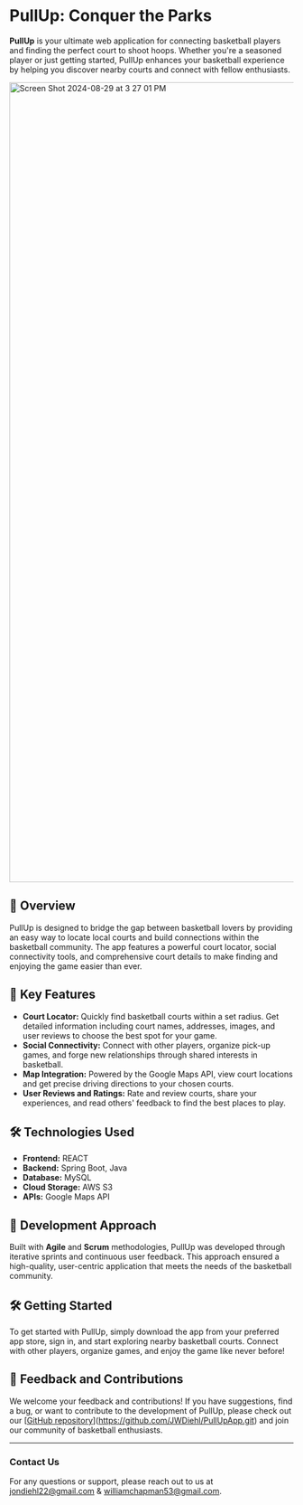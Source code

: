 # PullUp: Conquer the Parks

**PullUp** is your ultimate web application for connecting basketball players and finding the perfect court to shoot hoops. Whether you're a seasoned player or just getting started, PullUp enhances your basketball experience by helping you discover nearby courts and connect with fellow enthusiasts.

<img width="1416" alt="Screen Shot 2024-08-29 at 3 27 01 PM" src="https://github.com/user-attachments/assets/73794b05-2d8a-4605-9712-93d7651da4f7">

## 📍 **Overview**

PullUp is designed to bridge the gap between basketball lovers by providing an easy way to locate local courts and build connections within the basketball community. The app features a powerful court locator, social connectivity tools, and comprehensive court details to make finding and enjoying the game easier than ever.

## 🔑 **Key Features**

- **Court Locator:** Quickly find basketball courts within a set radius. Get detailed information including court names, addresses, images, and user reviews to choose the best spot for your game.
- **Social Connectivity:** Connect with other players, organize pick-up games, and forge new relationships through shared interests in basketball.
- **Map Integration:** Powered by the Google Maps API, view court locations and get precise driving directions to your chosen courts.
- **User Reviews and Ratings:** Rate and review courts, share your experiences, and read others' feedback to find the best places to play.

## 🛠️ **Technologies Used**

- **Frontend:** REACT
- **Backend:** Spring Boot, Java
- **Database:** MySQL
- **Cloud Storage:** AWS S3
- **APIs:** Google Maps API

## 🚀 **Development Approach**

Built with **Agile** and **Scrum** methodologies, PullUp was developed through iterative sprints and continuous user feedback. This approach ensured a high-quality, user-centric application that meets the needs of the basketball community.

## 🛠️ **Getting Started**

To get started with PullUp, simply download the app from your preferred app store, sign in, and start exploring nearby basketball courts. Connect with other players, organize games, and enjoy the game like never before!

## 💬 **Feedback and Contributions**

We welcome your feedback and contributions! If you have suggestions, find a bug, or want to contribute to the development of PullUp, please check out our [[GitHub repository](#)](https://github.com/JWDiehl/PullUpApp.git) and join our community of basketball enthusiasts.

---

### **Contact Us**

For any questions or support, please reach out to us at [jondiehl22@gmail.com](mailto:jondiehl22@gmail.com) & [williamchapman53@gmail.com](mailto:williamchapman53@gmail.com).

